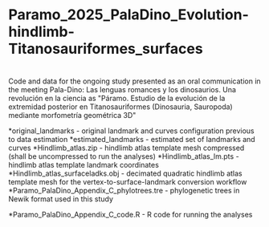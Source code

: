 # Paramo_2025_PalaDino_Evolution-hindlimb-Titanosauriformes_surfaces
#
Code and data for the ongoing study presented as an oral communication in the meeting Pala-Dino: Las lenguas romances y los dinosaurios. Una revolución en la ciencia as
"Páramo. Estudio de la evolución de la extremidad posterior en Titanosauriformes (Dinosauria, Sauropoda) mediante morfometría geométrica 3D"

*original_landmarks - original landmark and curves configuration previous to data estimation
*estimated_landmarks - estimated set of landmarks and curves
*Hindlimb_atlas.zip - hindlimb atlas template mesh compressed (shall be uncompressed to run the analyses)
*Hindlimb_atlas_lm.pts - hindlimb atlas template landmark coordinates
*Hindlimb_atlas_surfaceladks.obj - decimated quadratic hindlimb atlas template mesh for the vertex-to-surface-landmark conversion workflow
*Paramo_PalaDino_Appendix_C_phylotrees.tre - phylogenetic trees in Newik format used in this study

*Paramo_PalaDino_Appendix_C_code.R - R code for running the analyses
